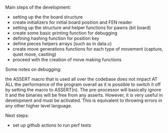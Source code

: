 Main steps of the development:

- setting up the the board structure
- create initializers for initial board position and FEN reader
- setting up the structure and helper functions for pawns (bit board)
- create some basic printing function for debugging
- defining hashing function for position key
- define pieces helpers arrays (such as in data.c)
- create move generations functions for each type of movement (capture, quiet move, castling)
- proceed with the creation of move making functions

Some notes on debugging:

the ASSERT macro that is used all over the codebase does not impact AT ALL the performance of the program
overall as it is possible to switch it off by setting the macro to ASSERT(n). The pre-processor will basically
ignore it and the binaries will be free from any asserts. However, it is very useful in development and must
be activated. This is equivalent to throwing errors in any other higher level language.

Next steps:

- set up github actions to run perf tests

